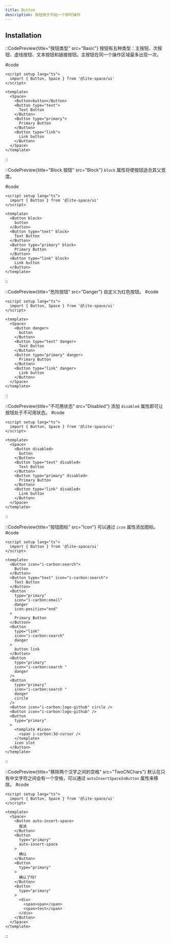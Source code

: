 ```yaml
---
title: Button
description: 按钮用于开始一个即时操作
---
```


## Installation

::CodePreview{title="按钮类型" src="Basic"}
按钮有五种类型：主按钮、次按钮、虚线按钮、文本按钮和链接按钮。主按钮在同一个操作区域最多出现一次。

#code
```vue
<script setup lang="ts">
  import { Button, Space } from '@lite-space/ui'
</script>

<template>
  <Space>
    <Button>button</Button>
    <Button type="text">
      Text Button
    </Button>
    <Button type="primary">
      Primary Button
    </Button>
    <Button type="link">
      Link button
    </Button>
  </Space>
</template>
```
::

::CodePreview{title="Block 按钮" src="Block"}
`block` 属性将使按钮适合其父宽度。

#code
```vue
<script setup lang="ts">
  import { Button } from '@lite-space/ui'
</script>

<template>
  <Button block>
    button
  </Button>
  <Button type="text" block>
    Text Button
  </Button>
  <Button type="primary" block>
    Primary Button
  </Button>
  <Button type="link" block>
    Link button
  </Button>
</template>
```
::

::CodePreview{title="危险按钮" src="Danger"}
自定义为红色按钮。
#code
```vue
<script setup lang="ts">
  import { Button, Space } from '@lite-space/ui'
</script>

<template>
  <Space>
    <Button danger>
      button
    </Button>
    <Button type="text" danger>
      Text Button
    </Button>
    <Button type="primary" danger>
      Primary Button
    </Button>
    <Button type="link" danger>
      Link button
    </Button>
  </Space>
</template>
```
::

::CodePreview{title="不可用状态" src="Disabled"}
添加 `disabled` 属性即可让按钮处于不可用状态。
#code
```vue
<script setup lang="ts">
  import { Button, Space } from '@lite-space/ui'
</script>

<template>
  <Space>
    <Button disabled>
      button
    </Button>
    <Button type="text" disabled>
      Text Button
    </Button>
    <Button type="primary" disabled>
      Primary Button
    </Button>
    <Button type="link" disabled>
      Link button
    </Button>
  </Space>
</template>
```
::

::CodePreview{title="按钮图标" src="Icon"}
可以通过 `icon` 属性添加图标。
#code
```vue
<script setup lang="ts">
  import { Button } from '@lite-space/ui'
</script>

<template>
  <Button icon="i-carbon:search">
    Button
  </Button>
  <Button type="text" icon="i-carbon:search">
    Text Button
  </Button>
  <Button
    type="primary"
    icon="i-carbon:email"
    danger
    icon-position="end"
  >
    Primary Button
  </Button>
  <Button
    type="link"
    icon="i-carbon:search"
    danger
  >
    button link
  </Button>
  <Button
    type="primary"
    icon="i-carbon:search "
    danger
  />
  <Button
    type="primary"
    icon="i-carbon:search "
    danger
    circle
  />
  <Button icon="i-carbon:logo-github" circle />
  <Button icon="i-carbon:logo-github" />
  <Button
    type="primary"
  >
    <template #icon>
      <span i-carbon:3d-cursor />
    </template>
    icon slot
  </Button>
</template>
```
::

::CodePreview{title="移除两个汉字之间的空格" src="TwoCNChars"}
默认在只有中文字符之间会有一个空格，可以通过 `autoInsertSpaceInButton` 属性来移除。
#code
```vue
<script setup lang="ts">
  import { Button, Space } from '@lite-space/ui'
</script>

<template>
  <Space>
    <Button auto-insert-space>
      取消
    </Button>
    <Button
      type="primary"
      auto-insert-space
    >
      确认
    </Button>
    <Button
      type="primary"
    >
      确认了吗?
    </Button>
    <Button
      type="primary"
    >
      <div>
        <span>span</span>
        <span>test</span>
      </div>
    </Button>
  </Space>
</template>
```
::
